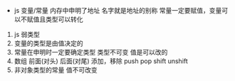 - js 变量/常量 内存中申明了地址 名字就是地址的别称
常量一定要赋值，变量可以不赋值且类型可以转化
1. js 弱类型
2. 变量的类型是由值决定的
3. 常量在申明时一定要确定类型
    类型不可变 值是可以改的
4. 数组 前面(对头) 后面(对尾) 添加，移除
        push pop shift unshift
5. 非对象类型的常量 值不可改变